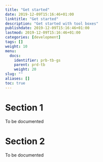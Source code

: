 ```yaml
---
title: "Get started"
date: 2019-12-09T15:16:46+01:00
linktitle: "Get started"
description: "Get started with tool boxes"
publishdate: 2019-12-09T15:16:46+01:00
lastmod: 2019-12-09T15:16:46+01:00
categories: [development]
tags: []
weight: 10
menu:
  docs:
    identifier: prb-tb-gs
    parent: prd-tb
    weight: 20
slug: ""
aliases: []
toc: true
---
```


# Section 1

To be documented

# Section 2

To be documented
